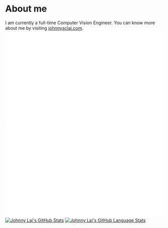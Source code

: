 # About me

I am currently a full-time Computer Vision Engineer. You can know more about me by visiting [johnnysclai.com](https://johnnysclai.com/).
![](https://github.com/johnnysclai/github-stats/blob/master/generated/overview.svg)
![](https://github.com/johnnysclai/github-stats/blob/master/generated/languages.svg)
[![Johnny Lai's GitHub Stats](https://github-readme-stats.vercel.app/api/?username=johnnysclai&count_private=true&theme=default&showicons=true)]()
[![Johnny Lai's GitHub Language Stats](https://github-readme-stats.vercel.app/api/top-langs/?username=johnnysclai&langs_count=3&theme=default)]()

